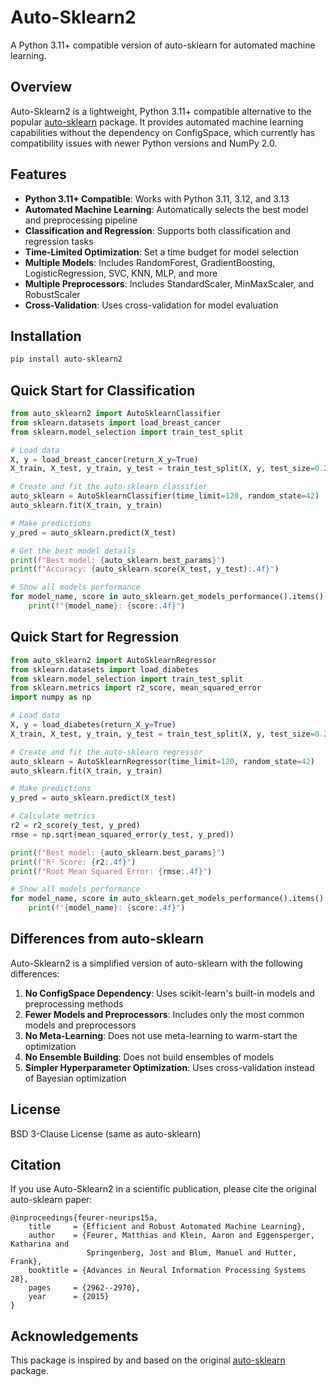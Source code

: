 # Auto-Sklearn2

A Python 3.11+ compatible version of auto-sklearn for automated machine learning.

## Overview

Auto-Sklearn2 is a lightweight, Python 3.11+ compatible alternative to the popular [auto-sklearn](https://github.com/automl/auto-sklearn) package. It provides automated machine learning capabilities without the dependency on ConfigSpace, which currently has compatibility issues with newer Python versions and NumPy 2.0.

## Features

- **Python 3.11+ Compatible**: Works with Python 3.11, 3.12, and 3.13
- **Automated Machine Learning**: Automatically selects the best model and preprocessing pipeline
- **Classification and Regression**: Supports both classification and regression tasks
- **Time-Limited Optimization**: Set a time budget for model selection
- **Multiple Models**: Includes RandomForest, GradientBoosting, LogisticRegression, SVC, KNN, MLP, and more
- **Multiple Preprocessors**: Includes StandardScaler, MinMaxScaler, and RobustScaler
- **Cross-Validation**: Uses cross-validation for model evaluation

## Installation

```bash
pip install auto-sklearn2
```

## Quick Start for Classification

```python
from auto_sklearn2 import AutoSklearnClassifier
from sklearn.datasets import load_breast_cancer
from sklearn.model_selection import train_test_split

# Load data
X, y = load_breast_cancer(return_X_y=True)
X_train, X_test, y_train, y_test = train_test_split(X, y, test_size=0.2, random_state=42)

# Create and fit the auto-sklearn classifier
auto_sklearn = AutoSklearnClassifier(time_limit=120, random_state=42)
auto_sklearn.fit(X_train, y_train)

# Make predictions
y_pred = auto_sklearn.predict(X_test)

# Get the best model details
print(f"Best model: {auto_sklearn.best_params}")
print(f"Accuracy: {auto_sklearn.score(X_test, y_test):.4f}")

# Show all models performance
for model_name, score in auto_sklearn.get_models_performance().items():
    print(f"{model_name}: {score:.4f}")
```

## Quick Start for Regression

```python
from auto_sklearn2 import AutoSklearnRegressor
from sklearn.datasets import load_diabetes
from sklearn.model_selection import train_test_split
from sklearn.metrics import r2_score, mean_squared_error
import numpy as np

# Load data
X, y = load_diabetes(return_X_y=True)
X_train, X_test, y_train, y_test = train_test_split(X, y, test_size=0.2, random_state=42)

# Create and fit the auto-sklearn regressor
auto_sklearn = AutoSklearnRegressor(time_limit=120, random_state=42)
auto_sklearn.fit(X_train, y_train)

# Make predictions
y_pred = auto_sklearn.predict(X_test)

# Calculate metrics
r2 = r2_score(y_test, y_pred)
rmse = np.sqrt(mean_squared_error(y_test, y_pred))

print(f"Best model: {auto_sklearn.best_params}")
print(f"R² Score: {r2:.4f}")
print(f"Root Mean Squared Error: {rmse:.4f}")

# Show all models performance
for model_name, score in auto_sklearn.get_models_performance().items():
    print(f"{model_name}: {score:.4f}")
```

## Differences from auto-sklearn

Auto-Sklearn2 is a simplified version of auto-sklearn with the following differences:

1. **No ConfigSpace Dependency**: Uses scikit-learn's built-in models and preprocessing methods
2. **Fewer Models and Preprocessors**: Includes only the most common models and preprocessors
3. **No Meta-Learning**: Does not use meta-learning to warm-start the optimization
4. **No Ensemble Building**: Does not build ensembles of models
5. **Simpler Hyperparameter Optimization**: Uses cross-validation instead of Bayesian optimization

## License

BSD 3-Clause License (same as auto-sklearn)

## Citation

If you use Auto-Sklearn2 in a scientific publication, please cite the original auto-sklearn paper:

```
@inproceedings{feurer-neurips15a,
    title     = {Efficient and Robust Automated Machine Learning},
    author    = {Feurer, Matthias and Klein, Aaron and Eggensperger, Katharina and
                 Springenberg, Jost and Blum, Manuel and Hutter, Frank},
    booktitle = {Advances in Neural Information Processing Systems 28},
    pages     = {2962--2970},
    year      = {2015}
}
```

## Acknowledgements

This package is inspired by and based on the original [auto-sklearn](https://github.com/automl/auto-sklearn) package.
